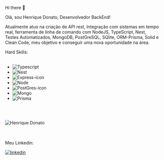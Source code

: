 Hi there :rocket:

Olá, sou Henrique Donato, Desenvolvedor BackEnd!

Atualmente atuo na criação de API rest, Integração com sistemas em tempo real, ferramenta de linha de comando com NodeJS, TypeScript, Nest, Testes Automatizados, MongoDB, PostGreSQL, SQlite, ORM-Prisma, Solid e Clean Code, meu objetivo e conseguir uma nova oportunidade na área.

Hard Skills:
<br>
<br>
  - <img src="https://img.shields.io/badge/typescript-%23007ACC.svg?style=for-the-badge&logo=typescript&logoColor=white" alt="Typescript"/>
  - <img src="https://img.shields.io/badge/nestjs-%23E0234E.svg?style=for-the-badge&logo=nestjs&logoColor=white" alt="Nest"/>
  - <img src="https://img.shields.io/badge/Express.js-404D59?style=for-the-badge" alt="Express-icon"/>
  - <img src="https://img.shields.io/badge/node.js-6DA55F?style=for-the-badge&logo=node.js&logoColor=white" alt="Node"/>
  - <img src="https://img.shields.io/badge/postgres-%23316192.svg?style=for-the-badge&logo=postgresql&logoColor=white" alt="PostGres-icon"/>
  - <img src="https://img.shields.io/badge/MongoDB-%234ea94b.svg?style=for-the-badge&logo=mongodb&logoColor=white" alt="Mongo"/>
  - <img src="https://img.shields.io/badge/Prisma-3982CE?style=for-the-badge&logo=Prisma&logoColor=white" alt="Prisma"/>

  <br>
  <br>

  ![Henrique Donato](https://github-readme-stats.vercel.app/api?username=hcinfo9&show_icons=true&theme=transparent)
  <br> <br><br>
  <p>Meu Linkedin:</p>
  <a href="https://www.linkedin.com/in/henrique-donato-587a1915a?utm_source=share&utm_campaign=share_via&utm_content=profile&utm_medium=android_app"><img src="https://img.shields.io/badge/LinkedIn-0077B5?style=for-the-badge&logo=linkedin&logoColor=white" alt="linkedin"></a>
